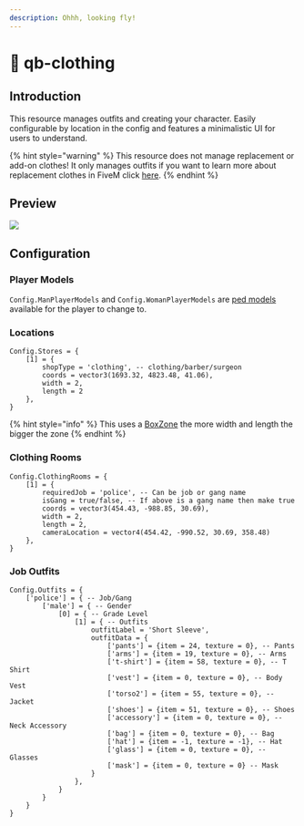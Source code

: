 ```yaml
---
description: Ohhh, looking fly!
---
```


# 👕 qb-clothing

## Introduction

This resource manages outfits and creating your character. Easily configurable by location in the config and features a minimalistic UI for users to understand.

{% hint style="warning" %}
This resource does not manage replacement or add-on clothes! It only manages outfits if you want to learn more about replacement clothes in FiveM click [here](https://forum.cfx.re/t/how-to-streaming-new-hairstyles-for-characters-step-by-step-for-dummies/1048980).
{% endhint %}

## Preview

![](https://user-images.githubusercontent.com/66404074/153545004-6337e685-d3a5-478c-8fa2-e50f4b1d2030.png)

## Configuration

### Player Models

`Config.ManPlayerModels` and `Config.WomanPlayerModels` are [ped models](https://docs.fivem.net/docs/game-references/ped-models/) available for the player to change to.

### Locations&#x20;

```etlua
Config.Stores = {
    [1] = {
        shopType = 'clothing', -- clothing/barber/surgeon
        coords = vector3(1693.32, 4823.48, 41.06),
        width = 2,
        length = 2
    },
}
```

{% hint style="info" %}
This uses a [BoxZone](https://github.com/mkafrin/PolyZone/wiki/BoxZone) the more width and length the bigger the zone&#x20;
{% endhint %}

### Clothing Rooms

```etlua
Config.ClothingRooms = {
    [1] = {
        requiredJob = 'police', -- Can be job or gang name
        isGang = true/false, -- If above is a gang name then make true
        coords = vector3(454.43, -988.85, 30.69),
        width = 2,
        length = 2,
        cameraLocation = vector4(454.42, -990.52, 30.69, 358.48)
    },
}
```

### Job Outfits&#x20;

```etlua
Config.Outfits = {
    ['police'] = { -- Job/Gang
        ['male'] = { -- Gender
            [0] = { -- Grade Level
                [1] = { -- Outfits
                    outfitLabel = 'Short Sleeve',
                    outfitData = {
                        ['pants'] = {item = 24, texture = 0}, -- Pants
                        ['arms'] = {item = 19, texture = 0}, -- Arms
                        ['t-shirt'] = {item = 58, texture = 0}, -- T Shirt
                        ['vest'] = {item = 0, texture = 0}, -- Body Vest
                        ['torso2'] = {item = 55, texture = 0}, -- Jacket
                        ['shoes'] = {item = 51, texture = 0}, -- Shoes
                        ['accessory'] = {item = 0, texture = 0}, -- Neck Accessory
                        ['bag'] = {item = 0, texture = 0}, -- Bag
                        ['hat'] = {item = -1, texture = -1}, -- Hat
                        ['glass'] = {item = 0, texture = 0}, -- Glasses
                        ['mask'] = {item = 0, texture = 0} -- Mask
                    }
                },
            }
        }
    }
}
```
